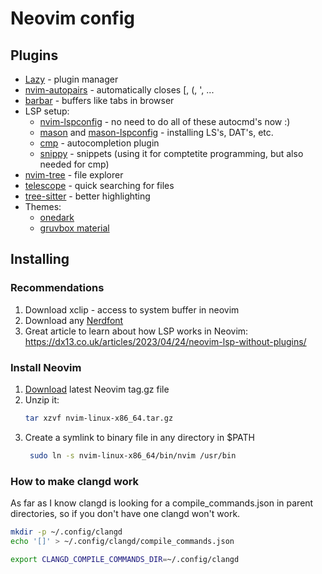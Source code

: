 # Neovim config
## Plugins
- [Lazy](https://github.com/folke/lazy.nvim) - plugin manager
- [nvim-autopairs](https://github.com/windwp/nvim-autopairs) - automatically closes [, (, ', ...
- [barbar](https://github.com/romgrk/barbar.nvim) - buffers like tabs in browser
- LSP setup:
  - [nvim-lspconfig](https://github.com/neovim/nvim-lspconfig) - no need to do all of these autocmd's now :)
  - [mason](https://github.com/williamboman/mason.nvim) and [mason-lspconfig](https://github.com/williamboman/mason-lspconfig.nvim) - installing LS's, DAT's, etc.
  - [cmp](https://github.com/hrsh7th/nvim-cmp) - autocompletion plugin
  - [snippy](https://github.com/dcampos/nvim-snippy) - snippets (using it for comptetite programming, but also needed for cmp)
- [nvim-tree](https://github.com/nvim-tree/nvim-tree.lua) - file explorer
- [telescope](https://github.com/nvim-telescope/telescope.nvim) - quick searching for files
- [tree-sitter](https://github.com/nvim-treesitter/nvim-treesitter) - better highlighting
- Themes:
  -  [onedark](https://github.com/navarasu/onedark.nvim)
  -  [gruvbox material](https://github.com/sainnhe/gruvbox-material)
  
## Installing
### Recommendations
1. Download xclip - access to system buffer in neovim
2. Download any [Nerdfont](https://www.nerdfonts.com/)
3. Great article to learn about how LSP works in Neovim: \
   https://dx13.co.uk/articles/2023/04/24/neovim-lsp-without-plugins/

### Install Neovim
1. [Download](https://github.com/neovim/neovim/releases/) latest Neovim tag.gz file
2. Unzip it:
   ```bash
   tar xzvf nvim-linux-x86_64.tar.gz
   ```
4. Create a symlink to binary file in any directory in $PATH
   ```bash
    sudo ln -s nvim-linux-x86_64/bin/nvim /usr/bin
   ```

### How to make clangd work
As far as I know clangd is looking for a compile_commands.json in parent directories, so if you don't have one clangd won't work.
```bash
mkdir -p ~/.config/clangd
echo '[]' > ~/.config/clangd/compile_commands.json

export CLANGD_COMPILE_COMMANDS_DIR=~/.config/clangd
```

